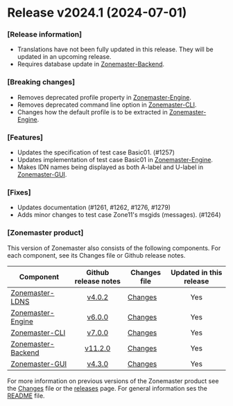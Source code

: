 # Release v2024.1 (2024-07-01)

### [Release information]
 - Translations have not been fully updated in this release. They will be updated in an upcoming release.
 - Requires database update in [Zonemaster-Backend].

### [Breaking changes]
 - Removes deprecated profile property in [Zonemaster-Engine].
 - Removes deprecated command line option in [Zonemaster-CLI].
 - Changes how the default profile is to be extracted in [Zonemaster-Engine].

### [Features]
 - Updates the specification of test case Basic01. (#1257)
 - Updates implementation of test case Basic01 in [Zonemaster-Engine].
 - Makes IDN names being displayed as both A-label and U-label in [Zonemaster-GUI].

### [Fixes]
 - Updates documentation (#1261, #1262, #1276, #1279)
 - Adds minor changes to test case Zone11's msgids (messages). (#1264)

### [Zonemaster product]
This version of Zonemaster also consists of the following components. For each component, see its Changes file or Github release notes.

Component            | Github release notes   | Changes file               | Updated in this release
---------------------|:----------------------:|----------------------------|:----------------------:
[Zonemaster-LDNS]    | [v4.0.2][ldns-tag]     | [Changes][ldns-Changes]    | Yes
[Zonemaster-Engine]  | [v6.0.0][engine-tag]   | [Changes][engine-Changes]  | Yes
[Zonemaster-CLI]     | [v7.0.0][cli-tag]      | [Changes][cli-Changes]     | Yes
[Zonemaster-Backend] | [v11.2.0][backend-tag] | [Changes][backend-Changes] | Yes
[Zonemaster-GUI]     | [v4.3.0][gui-tag]      | [Changes][gui-Changes]     | Yes

For more information on previous versions of the Zonemaster product see the [Changes][zonemaster-Changes] file or the [releases] page. For general information ses the [README] file.

[README]: https://github.com/zonemaster/zonemaster/blob/master/README.md
[releases]: https://github.com/zonemaster/zonemaster/releases

[ldns-tag]: https://github.com/zonemaster/zonemaster-ldns/releases/tag/v4.0.2
[engine-tag]: https://github.com/zonemaster/zonemaster-engine/releases/tag/v6.0.0
[cli-tag]: https://github.com/zonemaster/zonemaster-cli/releases/tag/v7.0.0
[backend-tag]: https://github.com/zonemaster/zonemaster-backend/releases/tag/v11.2.0
[gui-tag]: https://github.com/zonemaster/zonemaster-gui/releases/tag/v4.3.0

[zonemaster-Changes]: https://github.com/zonemaster/zonemaster/blob/master/Changes
[ldns-Changes]: https://github.com/zonemaster/zonemaster-ldns/blob/master/Changes
[engine-Changes]: https://github.com/zonemaster/zonemaster-engine/blob/master/Changes
[cli-Changes]: https://github.com/zonemaster/zonemaster-cli/blob/master/Changes
[backend-Changes]: https://github.com/zonemaster/zonemaster-backend/blob/master/Changes
[gui-Changes]: https://github.com/zonemaster/zonemaster-gui/blob/master/Changes

[Zonemaster-LDNS]: https://github.com/zonemaster/zonemaster-ldns
[Zonemaster-Engine]: https://github.com/zonemaster/zonemaster-engine
[Zonemaster-CLI]: https://github.com/zonemaster/zonemaster-cli
[Zonemaster-Backend]: https://github.com/zonemaster/zonemaster-backend
[Zonemaster-GUI]: https://github.com/zonemaster/zonemaster-gui

